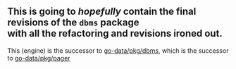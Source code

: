 This is going to *hopefully* contain the final revisions of the `dbms` package \
with all the refactoring and revisions ironed out.
---
This (engine) is the successor to [go-data/pkg/dbms](https://github.com/cagnosolutions/go-data/pkg/dbms),
which is the successor to [go-data/pkg/pager](https://github.com/cagnosolutions/go-data/pkg/pager)